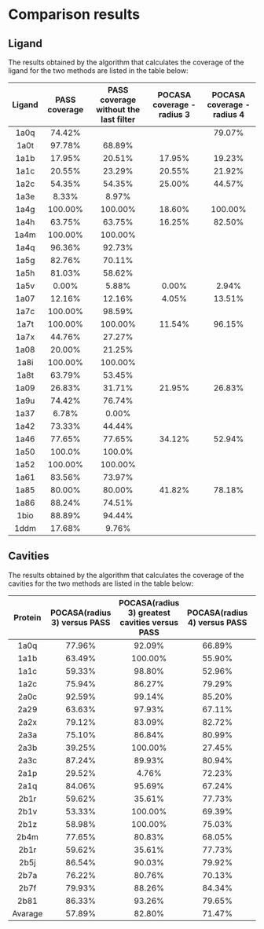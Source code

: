 # Comparison results

## Ligand

The results obtained by the algorithm that calculates the coverage of the ligand for the two methods are listed in the
table below:

| Ligand | PASS coverage |PASS coverage without the last filter| POCASA coverage - radius 3 | POCASA coverage - radius 4 |
| :---:  |    :----:     |          :---:                      |          :---:             |          :---:             |
| 1a0q   | 74.42%        |                                     |                            | 79.07%                     |
| 1a0t   | 97.78%        | 68.89%                     |
| 1a1b   | 17.95%        | 20.51%                              | 17.95%                     | 19.23%                     |
| 1a1c   | 20.55%        | 23.29%                              | 20.55%                     | 21.92%                     |
| 1a2c   | 54.35%        | 54.35%                              | 25.00%                     | 44.57%                     |
| 1a3e   | 8.33%         | 8.97%                      |
| 1a4g   | 100.00%       | 100.00%                             | 18.60%                     | 100.00%                    |
| 1a4h   | 63.75%        | 63.75%                              | 16.25%                     | 82.50%                     |
| 1a4m   | 100.00%       | 100.00%                    |
| 1a4q   | 96.36%        | 92.73%                     |
| 1a5g   | 82.76%        | 70.11%                     |
| 1a5h   | 81.03%        | 58.62%                     |
| 1a5v   | 0.00%         | 5.88%                               | 0.00%                      | 2.94%                      |
| 1a07   | 12.16%        | 12.16%                              | 4.05%                      | 13.51%                     |
| 1a7c   | 100.00%       | 98.59%                     |
| 1a7t   | 100.00%       | 100.00%                             | 11.54%                     | 96.15%                     |
| 1a7x   | 44.76%        | 27.27%                     |
| 1a08   | 20.00%        | 21.25%                     |
| 1a8i   | 100.00%       | 100.00%                    |
| 1a8t   | 63.79%        | 53.45%                     |
| 1a09   | 26.83%        | 31.71%                              | 21.95%                     | 26.83%                     |
| 1a9u   | 74.42%        | 76.74%                     |
| 1a37   | 6.78%         | 0.00%                      |
| 1a42   | 73.33%        | 44.44%                     |
| 1a46   | 77.65%        | 77.65%                               | 34.12%                    | 52.94%                     |
| 1a50   | 100.0%        | 100.0%                     |
| 1a52   | 100.00%       | 100.00%                    |
| 1a61   | 83.56%        | 73.97%                     |
| 1a85   | 80.00%        | 80.00%                               | 41.82%                    | 78.18%                     |
| 1a86   | 88.24%        | 74.51%                     |
| 1bio   | 88.89%        | 94.44%                     |
| 1ddm   | 17.68%        | 9.76%                      |




## Cavities
The results obtained by the algorithm that calculates the coverage of the cavities for the two methods are listed in the table below:

| Protein | POCASA(radius 3) versus PASS | POCASA(radius 3) greatest cavities versus PASS | POCASA(radius 4) versus PASS | POCASA(radius 4) greatest cavities versus PASS | PASS versus POCASA(radius 3) | PASS versus POCASA(radius 4) | 
|:-------:|:----------------------------:|:----------------------------------------------:|:----------------------------:|:----------------------------------------------:|:----------------------------:|:----------------------------:| 
|  1a0q   |            77.96%            |                     92.09%                     |            66.89%            |                     74.53%                     |            81.63%            |            88.97%            |                           
|  1a1b   |            63.49%            |                    100.00%                     |            55.90%            |                    100.00%                     |            75.00%            |            87.51%            |              
|  1a1c   |            59.33%            |                     98.80%                     |            52.96%            |                     98.29%                     |            71.23%            |            89.04%            |                         
|  1a2c   |            75.94%            |                     86.27%                     |            79.29%            |                     85.01%                     |            36.01%            |            80.28%            |                    
|  2a0c   |            92.59%            |                     99.14%                     |            85.20%            |                     91.33%                     |            56.20%            |            95.64%            |     
|  2a29   |            63.63%            |                     97.93%                     |            67.11%            |                     99.00%                     |            55.86%            |            98.12%            |    
|  2a2x   |            79.12%            |                     83.09%                     |            82.72%            |                     85.52%                     |            48.38%            |            91.79%            |    
|  2a3a   |            75.10%            |                     86.84%                     |            80.99%            |                     86.60%                     |            48.77%            |            97.54%            |    
|  2a3b   |            39.25%            |                    100.00%                     |            27.45%            |                     28.77%                     |            45.16%            |            74.19%            |    
|  2a3c   |            87.24%            |                     89.93%                     |            80.94%            |                     85.21%                     |            67.63%            |            86.20%            |    
|  2a1p   |            29.52%            |                     4.76%                      |            72.23%            |                     74.73%                     |            8.49%             |            78.70%            |    
|  2a1q   |            84.06%            |                     95.69%                     |            67.24%            |                     78.06%                     |            75.55%            |            96.11%            |    
|  2b1r   |            59.62%            |                     35.61%                     |            77.73%            |                     83.96%                     |            25.10%            |            97.48%            |    
|  2b1v   |            53.33%            |                    100.00%                     |            69.39%            |                    100.00%                     |            21.64%            |            66.91%            |    
|  2b1z   |            58.98%            |                    100.00%                     |            75.03%            |                    100.00%                     |            22.76%            |            71.91%            |    
|  2b4m   |            77.65%            |                     80.83%                     |            68.05%            |                     74.44%                     |            79.74%            |            85.34%            |    
|  2b1r   |            59.62%            |                     35.61%                     |            77.73%            |                     83.96%                     |            25.10%            |            97.48%            |    
|  2b5j   |            86.54%            |                     90.03%                     |            79.92%            |                     86.39%                     |            77.39%            |            82.28%            |    
|  2b7a   |            76.22%            |                     80.76%                     |            70.13%            |                     74.21%                     |            83.29%            |            89.97%            |    
|  2b7f   |            79.93%            |                     88.26%                     |            84.34%            |                     92.31%                     |            49.44%            |            91.87%            |    
|  2b81   |            86.33%            |                     93.26%                     |            79.65%            |                     82.97%                     |            82.97%            |            93.45%            |    
| Avarage |            57.89%            |                     82.80%                     |            71.47%            |                     88.12%                     |            54.13%            |            87.65%            |    
